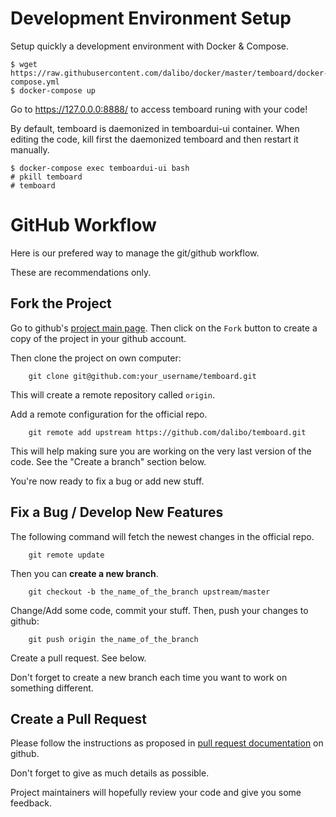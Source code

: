 # Development Environment Setup

Setup quickly a development environment with Docker & Compose.

``` console
$ wget https://raw.githubusercontent.com/dalibo/docker/master/temboard/docker-compose.yml
$ docker-compose up
```

Go to https://127.0.0.0:8888/ to access temboard runing with your code!

By default, temboard is daemonized in temboardui-ui container. When editing the
code, kill first the daemonized temboard and then restart it manually.

``` console
$ docker-compose exec temboardui-ui bash
# pkill temboard
# temboard
```

# GitHub Workflow

Here is our prefered way to manage the git/github workflow.

These are recommendations only.

## Fork the Project

Go to github's [project main page](https://github.com/dalibo/temboard). Then click on the `Fork` button to create a copy of the project in your github account.

Then clone the project on own computer:

```
    git clone git@github.com:your_username/temboard.git
```

This will create a remote repository called `origin`.

Add a remote configuration for the official repo.

```
    git remote add upstream https://github.com/dalibo/temboard.git
```

This will help making sure you are working on the very last version of the code. See the "Create a branch" section below.

You're now ready to fix a bug or add new stuff.

## Fix a Bug / Develop New Features


The following command will fetch the newest changes in the official repo.

```
    git remote update
```

Then you can **create a new branch**.

```
    git checkout -b the_name_of_the_branch upstream/master
```

Change/Add some code, commit your stuff. Then, push your changes to github:

```
    git push origin the_name_of_the_branch
```

Create a pull request. See below.

Don't forget to create a new branch each time you want to work on something different.

## Create a Pull Request

Please follow the instructions as proposed in [pull request documentation](https://help.github.com/articles/using-pull-requests) on github.

Don't forget to give as much details as possible.

Project maintainers will hopefully review your code and give you some feedback.
